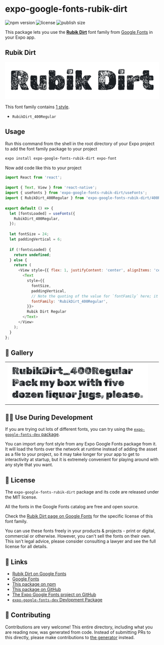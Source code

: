 # expo-google-fonts-rubik-dirt

![npm version](https://flat.badgen.net/npm/v/expo-google-fonts-rubik-dirt)
![license](https://flat.badgen.net/github/license/expo/google-fonts)
![publish size](https://flat.badgen.net/packagephobia/install/expo-google-fonts-rubik-dirt)

This package lets you use the [**Rubik Dirt**](https://fonts.google.com/specimen/Rubik+Dirt) font family from [Google Fonts](https://fonts.google.com/) in your Expo app.

## Rubik Dirt

![Rubik Dirt](./font-family.png)

This font family contains [1 style](#-gallery).

- `RubikDirt_400Regular`

## Usage

Run this command from the shell in the root directory of your Expo project to add the font family package to your project
```sh
expo install expo-google-fonts-rubik-dirt expo-font
```

Now add code like this to your project
```js
import React from 'react';

import { Text, View } from 'react-native';
import { useFonts } from 'expo-google-fonts-rubik-dirt/useFonts';
import { RubikDirt_400Regular } from 'expo-google-fonts-rubik-dirt/400Regular';

export default () => {
  let [fontsLoaded] = useFonts({
    RubikDirt_400Regular,
  });

  let fontSize = 24;
  let paddingVertical = 6;

  if (!fontsLoaded) {
    return undefined;
  } else {
    return (
      <View style={{ flex: 1, justifyContent: 'center', alignItems: 'center' }}>
        <Text
          style={{
            fontSize,
            paddingVertical,
            // Note the quoting of the value for `fontFamily` here; it expects a string!
            fontFamily: 'RubikDirt_400Regular',
          }}>
          Rubik Dirt Regular
        </Text>
      </View>
    );
  }
};

```

## 🔡 Gallery


||||
|-|-|-|
|![RubikDirt_400Regular](.//400Regular/RubikDirt_400Regular.ttf.png)||||


## 👩‍💻 Use During Development

If you are trying out lots of different fonts, you can try using the [`expo-google-fonts-dev` package](https://github.com/freeboub/google-fonts/tree/master/font-packages/dev#readme).

You can import *any* font style from any Expo Google Fonts package from it. It will load the fonts
over the network at runtime instead of adding the asset as a file to your project, so it may take longer
for your app to get to interactivity at startup, but it is extremely convenient
for playing around with any style that you want.

## 📖 License

The `expo-google-fonts-rubik-dirt` package and its code are released under the MIT license.

All the fonts in the Google Fonts catalog are free and open source.

Check the [Rubik Dirt page on Google Fonts](https://fonts.google.com/specimen/Rubik+Dirt) for the specific license of this font family.

You can use these fonts freely in your products & projects - print or digital, commercial or otherwise. However, you can't sell the fonts on their own. This isn't legal advice, please consider consulting a lawyer and see the full license for all details.

## 🔗 Links

- [Rubik Dirt on Google Fonts](https://fonts.google.com/specimen/Rubik+Dirt)
- [Google Fonts](https://fonts.google.com/)
- [This package on npm](https://www.npmjs.com/package/expo-google-fonts-rubik-dirt)
- [This package on GitHub](https://github.com/freeboub/google-fonts/tree/master/font-packages/rubik-dirt)
- [The Expo Google Fonts project on GitHub](https://github.com/freeboub/google-fonts)
- [`expo-google-fonts-dev` Devlopment Package](https://github.com/freeboub/google-fonts/tree/master/font-packages/dev)

## 🤝 Contributing

Contributions are very welcome! This entire directory, including what you are reading now, was generated from code. Instead of submitting PRs to this directly, please make contributions to [the generator](https://github.com/freeboub/google-fonts/tree/master/packages/generator) instead.
